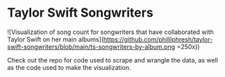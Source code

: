 # Taylor Swift Songwriters

![Visualization of song count for songwriters that have collaborated with Taylor Swift on her main albums](https://github.com/philliphresh/taylor-swift-songwriters/blob/main/ts-songwriters-by-album.png =250x))

Check out the repo for code used to scrape and wrangle the data, as well as the code used to make the visualization.
